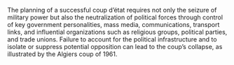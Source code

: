 The planning of a successful coup d’état requires not only the seizure of military power but also the neutralization of political forces through control of key government personalities, mass media, communications, transport links, and influential organizations such as religious groups, political parties, and trade unions. Failure to account for the political infrastructure and to isolate or suppress potential opposition can lead to the coup’s collapse, as illustrated by the Algiers coup of 1961.
